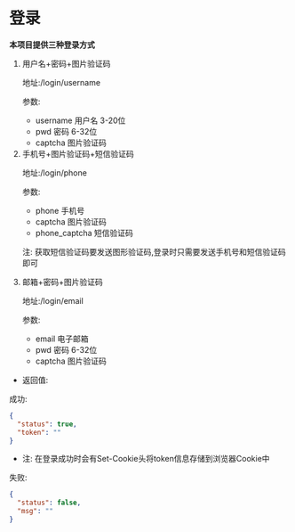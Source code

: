 # 登录
**本项目提供三种登录方式**

<ol>
<li>用户名+密码+图片验证码

地址:/login/username

参数:

* username 用户名 3-20位
* pwd 密码 6-32位
* captcha 图片验证码

</li>
<li>手机号+图片验证码+短信验证码

地址:/login/phone

参数:

* phone 手机号
* captcha 图片验证码
* phone_captcha 短信验证码

注: 获取短信验证码要发送图形验证码,登录时只需要发送手机号和短信验证码即可

</li>
<li>邮箱+密码+图片验证码

地址:/login/email

参数:

* email 电子邮箱
* pwd 密码 6-32位
* captcha 图片验证码

</li>
</ol>

* 返回值:

成功:
```json
{
  "status": true,
  "token": ""
}
```
* 注: 在登录成功时会有Set-Cookie头将token信息存储到浏览器Cookie中

失败:
```json
{
  "status": false,
  "msg": ""
}
```
